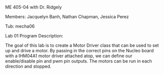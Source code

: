 ME 405-04 with Dr. Ridgely

Members: Jacquelyn Banh, Nathan Chapman, Jessica Perez

Tub: mecha06

Lab 01 Program Description:

The goal of this lab is to create a Motor Driver class that can be used to set up and drive
a motor. By passing in the correct pins on the Nucleo board with a IHM04A1 motor driver attached
atop, we can define our enable/disable pin and pwm pin outputs. The motors can be run in each 
direction and stopped.
